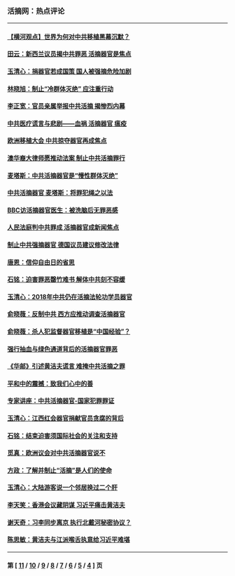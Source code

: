 ### 活摘网：热点评论
---
#### [【横河观点】世界为何对中共移植黑幕沉默？](../../pages/nf5879/n13244249.md?11220430) 
#### [田云：新西兰议员揭中共罪恶 活摘器官是焦点](../../pages/nf5879/n13070629.md?11220430) 
#### [玉清心：捐器官若成国策 国人被强摘危险加剧](../../pages/nf5879/n12802713.md?11220430) 
#### [林晓旭：制止“冷群体灭绝” 应注重行动](../../pages/nf5879/n12779736.md?11220430) 
#### [李正宽：官员亲属举报中共活摘 揭惨烈内幕](../../pages/nf5879/n12684490.md?11220430) 
#### [中共医疗谎言与悲剧——血祸 活摘器官 瘟疫](../../pages/nf5879/n12372103.md?11220430) 
#### [欧洲移植大会 中共掠夺器官再成焦点](../../pages/nf5879/n11538883.md?11220430) 
#### [澳华裔大律师愿推动法案 制止中共活摘罪行](../../pages/nf5879/n11377039.md?11220430) 
#### [麦塔斯：中共活摘器官是“慢性群体灭绝”](../../pages/nf5879/n11350529.md?11220430) 
#### [中共活摘器官 麦塔斯：将罪犯绳之以法](../../pages/nf5879/n11347973.md?11220430) 
#### [BBC访活摘器官医生：被洗脑后无罪恶感](../../pages/nf5879/n11335935.md?11220430) 
#### [人民法庭判中共罪成 活摘器官成新闻焦点](../../pages/nf5879/n11331578.md?11220430) 
#### [制止中共强摘器官 德国议员建议修改法律](../../pages/nf5879/n11249451.md?11220430) 
#### [唐恩：信仰自由日的省思](../../pages/nf5879/n11003525.md?11220430) 
#### [石铭：迫害罪恶罄竹难书  解体中共刻不容缓](../../pages/nf5879/n10942855.md?11220430) 
#### [玉清心：2018年中共仍在活摘法轮功学员器官](../../pages/nf5879/n10914646.md?11220430) 
#### [俞晓薇：反制中共 西方应推动调查活摘器官](../../pages/nf5879/n10794671.md?11220430) 
#### [俞晓薇：杀人犯监督器官移植是“中国经验”？](../../pages/nf5879/n10466427.md?11220430) 
#### [强行抽血与绿色通道背后的活摘器官罪恶](../../pages/nf5879/n10004708.md?11220430) 
#### [《华邮》引述黄洁夫谎言 难掩中共活摘之罪](../../pages/nf5879/n9642309.md?11220430) 
#### [平和中的震撼：致我们心中的善](../../pages/nf5879/n9021123.md?11220430) 
#### [专家讲座：中共活摘器官-国家犯罪罪证](../../pages/nf5879/n8828153.md?11220430) 
#### [玉清心：江西红会器官捐献官员贪腐的背后](../../pages/nf5879/n8522122.md?11220430) 
#### [石铭：结束迫害须国际社会的关注和支持](../../pages/nf5879/n8443497.md?11220430) 
#### [觅真：欧洲议会对中共活摘器官说不](../../pages/nf5879/n8337486.md?11220430) 
#### [方政：了解并制止“活摘”是人们的使命](../../pages/nf5879/n8329214.md?11220430) 
#### [玉清心：大陆游客说一个邻居换过二个肝](../../pages/nf5879/n8291404.md?11220430) 
#### [李天笑：香港会议藏阴谋 习近平痛击黄洁夫](../../pages/nf5879/n8241459.md?11220430) 
#### [谢天奇：习李同步离京 执行北戴河秘密协议？](../../pages/nf5879/n8230418.md?11220430) 
#### [陈思敏：黄洁夫与江派喉舌执意给习近平难堪](../../pages/nf5879/n8222166.md?11220430) 

---
#### 第 [ [11](./11.md?11220430) / [10](./10.md?11220430) / [9](./9.md?11220430) / [8](./8.md?11220430) / [7](./7.md?11220430) / [6](./6.md?11220430) / [5](./5.md?11220430) / [4](./4.md?11220430) ] 页
